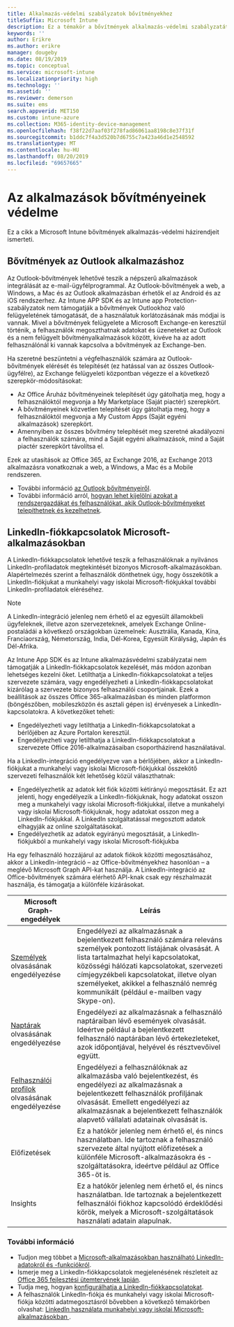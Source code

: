 ```yaml
---
title: Alkalmazás-védelmi szabályzatok bővítményekhez
titleSuffix: Microsoft Intune
description: Ez a témakör a bővítmények alkalmazás-védelmi szabályzatát (alkalmazást) ismerteti.
keywords: ''
author: Erikre
ms.author: erikre
manager: dougeby
ms.date: 08/19/2019
ms.topic: conceptual
ms.service: microsoft-intune
ms.localizationpriority: high
ms.technology: ''
ms.assetid: ''
ms.reviewer: demerson
ms.suite: ems
search.appverid: MET150
ms.custom: intune-azure
ms.collection: M365-identity-device-management
ms.openlocfilehash: f38f22d7aaf03f278fad86061aa8198c8e37f31f
ms.sourcegitcommit: b1ddc7f4a3d520b7d6755c7a423a46d1e2548592
ms.translationtype: MT
ms.contentlocale: hu-HU
ms.lasthandoff: 08/20/2019
ms.locfileid: "69657665"
---
```

# <a name="protecting-application-extensions"></a>Az alkalmazások bővítményeinek védelme

Ez a cikk a Microsoft Intune bővítmények alkalmazás-védelmi házirendjeit ismerteti.

## <a name="add-ins-for-outlook-app"></a>Bővítmények az Outlook alkalmazáshoz

Az Outlook-bővítmények lehetővé teszik a népszerű alkalmazások integrálását az e-mail-ügyfélprogrammal. Az Outlook-bővítmények a web, a Windows, a Mac és az Outlook alkalmazásban érhetők el az Android és az iOS rendszerhez. Az Intune APP SDK és az Intune app Protection-szabályzatok nem támogatják a bővítmények Outlookhoz való felügyeletének támogatását, de a használatuk korlátozásának más módjai is vannak. Mivel a bővítmények felügyelete a Microsoft Exchange-en keresztül történik, a felhasználók megoszthatnak adatokat és üzeneteket az Outlook és a nem felügyelt bővítményalkalmazások között, kivéve ha az adott felhasználónál ki vannak kapcsolva a bővítmények az Exchange-ben.

Ha szeretné beszüntetni a végfelhasználók számára az Outlook-bővítmények elérését és telepítését (ez hatással van az összes Outlook-ügyfélre), az Exchange felügyeleti központban végezze el a következő szerepkör-módosításokat:

- Az Office Áruház bővítményeinek telepítését úgy gátolhatja meg, hogy a felhasználóktól megvonja a My Marketplace (Saját piactér) szerepkört.
- A bővítményeinek közvetlen telepítését úgy gátolhatja meg, hogy a felhasználóktól megvonja a My Custom Apps (Saját egyéni alkalmazások) szerepkört.
- Amennyiben az összes bővítmény telepítését meg szeretné akadályozni a felhasználók számára, mind a Saját egyéni alkalmazások, mind a Saját piactér szerepkört távolítsa el.

Ezek az utasítások az Office 365, az Exchange 2016, az Exchange 2013 alkalmazásra vonatkoznak a web, a Windows, a Mac és a Mobile rendszeren.

- További információ [az Outlook bővítményeiről](https://technet.microsoft.com/library/jj943753(v=exchg.150).aspx).
- További információ arról, [hogyan lehet kijelölni azokat a rendszergazdákat és felhasználókat, akik Outlook-bővítményeket telepíthetnek és kezelhetnek](https://technet.microsoft.com/library/jj943754(v=exchg.150).aspx).

## <a name="linkedin-account-connections-for-microsoft-apps"></a>LinkedIn-fiókkapcsolatok Microsoft-alkalmazásokban

A LinkedIn-fiókkapcsolatok lehetővé teszik a felhasználóknak a nyilvános LinkedIn-profiladatok megtekintését bizonyos Microsoft-alkalmazásokban. Alapértelmezés szerint a felhasználók dönthetnek úgy, hogy összekötik a LinkedIn-fiókjukat a munkahelyi vagy iskolai Microsoft-fiókjukkal további LinkedIn-profiladatok eléréséhez. 

> [!NOTE]
> A LinkedIn-integráció jelenleg nem érhető el az egyesült államokbeli ügyfeleknek, illetve azon szervezeteknek, amelyek Exchange Online-postaládái a következő országokban üzemelnek: Ausztrália, Kanada, Kína, Franciaország, Németország, India, Dél-Korea, Egyesült Királyság, Japán és Dél-Afrika.

Az Intune App SDK és az Intune alkalmazásvédelmi szabályzatai nem támogatják a LinkedIn-fiókkapcsolatok kezelését, más módon azonban lehetséges kezelni őket. Letilthatja a LinkedIn-fiókkapcsolatokat a teljes szervezete számára, vagy engedélyezheti a LinkedIn-fiókkapcsolatokat kizárólag a szervezete bizonyos felhasználói csoportjainak. Ezek a beállítások az összes Office 365-alkalmazásban és minden platformon (böngészőben, mobileszközön és asztali gépen is) érvényesek a LinkedIn-kapcsolatokra. A következőket teheti:

- Engedélyezheti vagy letilthatja a LinkedIn-fiókkapcsolatokat a bérlőjében az Azure Portalon keresztül. 
- Engedélyezheti vagy letilthatja a LinkedIn-fiókkapcsolatokat a szervezete Office 2016-alkalmazásaiban csoportházirend használatával.

Ha a LinkedIn-integráció engedélyezve van a bérlőjében, akkor a LinkedIn-fiókjukat a munkahelyi vagy iskolai Microsoft-fiókjukkal összekötő szervezeti felhasználók két lehetőség közül választhatnak: 

- Engedélyezhetik az adatok két fiók közötti kétirányú megosztását. Ez azt jelenti, hogy engedélyezik a LinkedIn-fiókjuknak, hogy adatokat osszon meg a munkahelyi vagy iskolai Microsoft-fiókjukkal, illetve a munkahelyi vagy iskolai Microsoft-fiókjuknak, hogy adatokat osszon meg a LinkedIn-fiókjukkal. A LinkedIn szolgáltatással megosztott adatok elhagyják az online szolgáltatásokat. 
- Engedélyezhetik az adatok egyirányú megosztását, a LinkedIn-fiókjukból a munkahelyi vagy iskolai Microsoft-fiókjukba

Ha egy felhasználó hozzájárul az adatok fiókok közötti megosztásához, akkor a LinkedIn-integráció – az Office-bővítményekhez hasonlóan – a meglévő Microsoft Graph API-kat használja. A LinkedIn-integráció az Office-bővítmények számára elérhető API-knak csak egy részhalmazát használja, és támogatja a különféle kizárásokat.


|Microsoft Graph-engedélyek  |Leírás  |
|---------|---------|
|[Személyek](https://developer.microsoft.com/graph/docs/concepts/permissions_reference#people-permissions) olvasásának engedélyezése     |Engedélyezi az alkalmazásnak a bejelentkezett felhasználó számára releváns személyek pontozott listájának olvasását. A lista tartalmazhat helyi kapcsolatokat, közösségi hálózati kapcsolatokat, szervezeti címjegyzékbeli kapcsolatokat, illetve olyan személyeket, akikkel a felhasználó nemrég kommunikált (például e-mailben vagy Skype-on).         |
|[Naptárak](https://developer.microsoft.com/graph/docs/concepts/permissions_reference#calendars-permissions) olvasásának engedélyezése     |Engedélyezi az alkalmazásnak a felhasználó naptáraiban lévő események olvasását. Ideértve például a bejelentkezett felhasználó naptárában lévő értekezleteket, azok időpontjával, helyével és résztvevőivel együtt.         |
|[Felhasználói profilok](https://developer.microsoft.com/graph/docs/concepts/permissions_reference#user-permissions) olvasásának engedélyezése     |Engedélyezi a felhasználóknak az alkalmazásba való bejelentkezést, és engedélyezi az alkalmazásnak a bejelentkezett felhasználók profiljának olvasását. Emellett engedélyezi az alkalmazásnak a bejelentkezett felhasználók alapvető vállalati adatainak olvasását is.         |
|Előfizetések     |Ez a hatókör jelenleg nem érhető el, és nincs használatban. Ide tartoznak a felhasználó szervezete által nyújtott előfizetések a különféle Microsoft-alkalmazásokra és -szolgáltatásokra, ideértve például az Office 365-öt is.         |
|Insights     |Ez a hatókör jelenleg nem érhető el, és nincs használatban. Ide tartoznak a bejelentkezett felhasználói fiókhoz kapcsolódó érdeklődési körök, melyek a Microsoft-szolgáltatások használati adatain alapulnak.         |

### <a name="learn-more"></a>További információ

- Tudjon meg többet a [Microsoft-alkalmazásokban használható LinkedIn-adatokról és -funkciókról](https://go.microsoft.com/fwlink/?linkid=850740).
- Ismerje meg a LinkedIn-fiókkapcsolatok megjelenésének részleteit az [Office 365 fejlesztési ütemtervének lapján](https://products.office.com/en-US/business/office-365-roadmap?filters=%26freeformsearch=linkedin#abc). 
- Tudja meg, hogyan [konfigurálhatja a LinkedIn-fiókkapcsolatokat](https://docs.microsoft.com/azure/active-directory/linkedin-integration).
- A felhasználók LinkedIn-fiókja és munkahelyi vagy iskolai Microsoft-fiókja közötti adatmegosztásról bővebben a következő témakörben olvashat: [LinkedIn használata munkahelyi vagy iskolai Microsoft-alkalmazásokban ](https://www.linkedin.com/help/linkedin/answer/84077).

